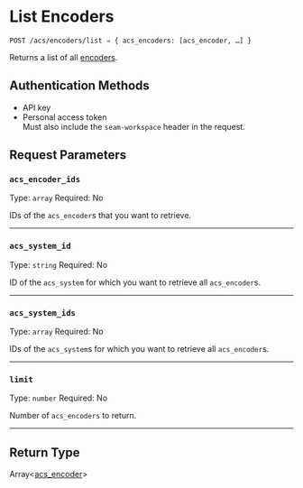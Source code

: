 # List Encoders

```
POST /acs/encoders/list ⇒ { acs_encoders: [acs_encoder, …] }
```

Returns a list of all [encoders](../../../capability-guides/access-systems/working-with-card-encoders-and-scanners/README.md).

## Authentication Methods

- API key
- Personal access token
  <br>Must also include the `seam-workspace` header in the request.

## Request Parameters

### `acs_encoder_ids`

Type: `array`
Required: No

IDs of the `acs_encoder`s that you want to retrieve.

***

### `acs_system_id`

Type: `string`
Required: No

ID of the `acs_system` for which you want to retrieve all `acs_encoder`s.

***

### `acs_system_ids`

Type: `array`
Required: No

IDs of the `acs_system`s for which you want to retrieve all `acs_encoder`s.

***

### `limit`

Type: `number`
Required: No

Number of `acs_encoders` to return.

***

## Return Type

Array<[acs\_encoder](./)>
